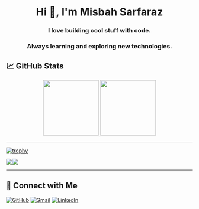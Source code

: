 <h1 align="center">Hi 👋, I'm Misbah Sarfaraz</h1>
<h3 align="center">I love building cool stuff with code.</h3>
<h3 align="center">Always learning and exploring new technologies.</h3>
 

## 📈 GitHub Stats

<p align="center">
  <a href="https://github.com/okaymisba">
    <img height="150em" src="https://github-readme-stats-eight-theta.vercel.app/api?username=okaymisba&show_icons=true&theme=algolia&include_all_commits=true&count_private=true"/>
    <img height="150em" src="https://github-readme-stats-eight-theta.vercel.app/api/top-langs/?username=okaymisba&layout=compact&langs_count=8&theme=algolia"/>
  </a>
</p>

---

[//]: # (<a href="https://gitroll.io/profile/uGw0PR4l2csXiEUWBV7K75odtry12" target="_blank"><img src="https://gitroll.io/api/badges/profiles/v1/uGw0PR4l2csXiEUWBV7K75odtry12?theme=dark" alt="GitRoll Profile Badge"/></a>)

[![trophy](https://github-profile-trophy.vercel.app/?username=okaymisba&margin-h=15&margin-w=15)](https://github.com/okaymisba)

<div style="display: flex; flex-direction: row;">
<a href="https://www.githubtrends.io/wrapped/okaymisba">
<img src="https://api.githubtrends.io/user/svg/okaymisba/langs?time_range=one_year&theme=ferns" />
</a>
<a href="https://www.githubtrends.io/wrapped/okaymisba" >
<img src="https://api.githubtrends.io/user/svg/okaymisba/repos?time_range=one_year&theme=ferns" />
</a>
</div>


---

## 🚀 Connect with Me

[![GitHub](https://img.shields.io/badge/GitHub-100000?style=for-the-badge&logo=github&logoColor=white)](https://github.com/okaymisba)
[![Gmail](https://img.shields.io/badge/Gmail-D14836?style=for-the-badge&logo=gmail&logoColor=white)](mailto:msbahsarfaraz@gmail.com)
[![LinkedIn](https://img.shields.io/badge/LinkedIn-0077B5?style=for-the-badge&logo=linkedin&logoColor=white)](https://www.linkedin.com/in/misbah-sarfaraz-a59854325/)
